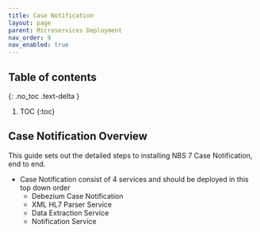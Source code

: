 ```yaml
---
title: Case Notification
layout: page
parent: Microservices Deployment
nav_order: 9
nav_enabled: true
---
```


## Table of contents
{: .no_toc .text-delta }

1. TOC
{:toc}

## Case Notification Overview
This guide sets out the detailed steps to installing NBS 7 Case Notification, end to end.
- Case Notification consist of 4 services and should be deployed in this top down order
  - Debezium Case Notification
  - XML HL7 Parser Service
  - Data Extraction Service
  -  Notification Service
